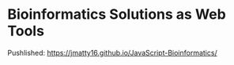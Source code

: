 # Bioinformatics Solutions as Web Tools

Pushlished: https://jmatty16.github.io/JavaScript-Bioinformatics/


